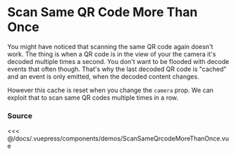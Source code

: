 # Scan Same QR Code More Than Once

You might have noticed that scanning the same QR code again doesn't work.
The thing is when a QR code is in the view of your the camera it's decoded multiple times a second.
You don't want to be flooded with decode events that often though.
That's why the last decoded QR code is "cached" and an event is only emitted, when the decoded content changes.

However this cache is reset when you change the `camera` prop.
We can exploit that to scan same QR codes multiple times in a row.

<ClientOnly>
  <DemoWrapper component="ScanSameQrcodeMoreThanOnce" />
</ClientOnly>

### Source

<<< @/docs/.vuepress/components/demos/ScanSameQrcodeMoreThanOnce.vue
